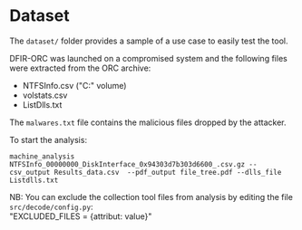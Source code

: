
# Dataset

The `dataset/` folder provides a sample of a use case to easily test the tool.

DFIR-ORC was launched on a compromised system and the following files were extracted from the ORC archive: 
* NTFSInfo.csv ("C:\" volume)
* volstats.csv
* ListDlls.txt

The `malwares.txt` file contains the malicious files dropped by the attacker.

To start the analysis:
```
machine_analysis NTFSInfo_00000000_DiskInterface_0x94303d7b303d6600_.csv.gz --csv_output Results_data.csv  --pdf_output file_tree.pdf --dlls_file Listdlls.txt 
```


NB: You can exclude the collection tool files from analysis by editing the file `src/decode/config.py`:  
"EXCLUDED_FILES = {attribut: value}"